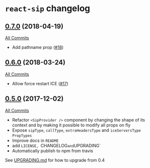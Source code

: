 `react-sip` changelog
===

[0.7.0](https://github.com/callthemonline/react-sip/tree/0.7.0) (2018-04-19)
---
[All Commits](https://github.com/callthemonline/react-sip/compare/0.6.0...0.7.0)
* Add pathname prop ([#18](https://github.com/callthemonline/react-sip/pull/18))

[0.6.0](https://github.com/callthemonline/react-sip/tree/0.6.0) (2018-03-24)
---
[All Commits](https://github.com/callthemonline/react-sip/compare/0.5.0...0.6.0)
* Allow force restart ICE ([#17](https://github.com/callthemonline/react-sip/pull/17))

[0.5.0](https://github.com/callthemonline/react-sip/tree/0.5.0) (2017-12-02)
---

[All Commits](https://github.com/callthemonline/react-sip/compare/0.4.0...0.5.0)

*   Refactor `<SipProvider />` component by changing the shape of its context and by making it possible to modify all props on fly
*   Expose `sipType`, `callType`, `extraHeadersType` and `iceServersType` `PropTypes`
*   Improve docs in `README`
*   add `LICENSE, `CHANGELOG` and `UPGRADING`
*   Automatically publish to npm  from travis

See [UPGRADING.md](./UPGRADING.md#04--05) for how to upgrade from 0.4
